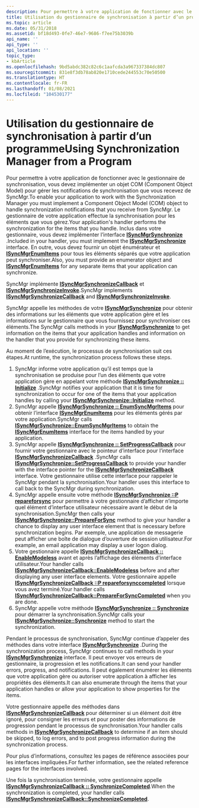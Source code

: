 ```yaml
---
description: Pour permettre à votre application de fonctionner avec le gestionnaire de synchronisation, vous devez implémenter un objet COM (Component Object Model) pour gérer les notifications de synchronisation que vous recevez de SyncMgr.
title: Utilisation du gestionnaire de synchronisation à partir d’un programme
ms.topic: article
ms.date: 05/31/2018
ms.assetid: bf18d493-0fe7-46e7-9686-f7ee75b3039b
api_name: ''
api_type: ''
api_location: ''
topic_type:
- kbArticle
ms.openlocfilehash: 9bd5abdc382c82c6c1aafcda3a967337384dc807
ms.sourcegitcommit: 831e8f3db78ab820e1710cede244553c70e50500
ms.translationtype: HT
ms.contentlocale: fr-FR
ms.lasthandoff: 01/08/2021
ms.locfileid: "104530177"
---
```

# <a name="using-synchronization-manager-from-a-program"></a><span data-ttu-id="8ff41-103">Utilisation du gestionnaire de synchronisation à partir d’un programme</span><span class="sxs-lookup"><span data-stu-id="8ff41-103">Using Synchronization Manager from a Program</span></span>

<span data-ttu-id="8ff41-104">Pour permettre à votre application de fonctionner avec le gestionnaire de synchronisation, vous devez implémenter un objet COM (Component Object Model) pour gérer les notifications de synchronisation que vous recevez de SyncMgr.</span><span class="sxs-lookup"><span data-stu-id="8ff41-104">To enable your application to work with the Synchronization Manager you must implement a Component Object Model (COM) object to handle synchronization notifications that you receive from SyncMgr.</span></span> <span data-ttu-id="8ff41-105">Le gestionnaire de votre application effectue la synchronisation pour les éléments que vous gérez.</span><span class="sxs-lookup"><span data-stu-id="8ff41-105">Your application's handler performs the synchronization for the items that you handle.</span></span> <span data-ttu-id="8ff41-106">Inclus dans votre gestionnaire, vous devez implémenter l’interface [**ISyncMgrSynchronize**](/windows/desktop/api/Mobsync/nn-mobsync-isyncmgrsynchronize) .</span><span class="sxs-lookup"><span data-stu-id="8ff41-106">Included in your handler, you must implement the [**ISyncMgrSynchronize**](/windows/desktop/api/Mobsync/nn-mobsync-isyncmgrsynchronize) interface.</span></span> <span data-ttu-id="8ff41-107">En outre, vous devez fournir un objet énumérateur et [**ISyncMgrEnumItems**](/windows/desktop/api/mobsync/nn-mobsync-isyncmgrenumitems) pour tous les éléments séparés que votre application peut synchroniser.</span><span class="sxs-lookup"><span data-stu-id="8ff41-107">Also, you must provide an enumerator object and [**ISyncMgrEnumItems**](/windows/desktop/api/mobsync/nn-mobsync-isyncmgrenumitems) for any separate items that your application can synchronize.</span></span>

<span data-ttu-id="8ff41-108">SyncMgr implémente [**ISyncMgrSynchronizeCallback**](/windows/desktop/api/mobsync/nn-mobsync-isyncmgrsynchronizecallback) et [**ISyncMgrSynchronizeInvoke**](/windows/desktop/api/Mobsync/nn-mobsync-isyncmgrsynchronizeinvoke).</span><span class="sxs-lookup"><span data-stu-id="8ff41-108">SyncMgr implements [**ISyncMgrSynchronizeCallback**](/windows/desktop/api/mobsync/nn-mobsync-isyncmgrsynchronizecallback) and [**ISyncMgrSynchronizeInvoke**](/windows/desktop/api/Mobsync/nn-mobsync-isyncmgrsynchronizeinvoke).</span></span>

<span data-ttu-id="8ff41-109">SyncMgr appelle les méthodes de votre [**ISyncMgrSynchronize**](/windows/desktop/api/Mobsync/nn-mobsync-isyncmgrsynchronize) pour obtenir des informations sur les éléments que votre application gère et les informations sur le gestionnaire que vous fournissez pour synchroniser ces éléments.</span><span class="sxs-lookup"><span data-stu-id="8ff41-109">The SyncMgr calls methods in your [**ISyncMgrSynchronize**](/windows/desktop/api/Mobsync/nn-mobsync-isyncmgrsynchronize) to get information on the items that your application handles and information on the handler that you provide for synchronizing these items.</span></span>

<span data-ttu-id="8ff41-110">Au moment de l’exécution, le processus de synchronisation suit ces étapes.</span><span class="sxs-lookup"><span data-stu-id="8ff41-110">At runtime, the synchronization process follows these steps.</span></span>

1.  <span data-ttu-id="8ff41-111">SyncMgr informe votre application qu’il est temps que la synchronisation se produise pour l’un des éléments que votre application gère en appelant votre méthode [**ISyncMgrSynchronize :: Initialize**](/windows/desktop/api/Mobsync/nf-mobsync-isyncmgrsynchronize-initialize) .</span><span class="sxs-lookup"><span data-stu-id="8ff41-111">SyncMgr notifies your application that it is time for synchronization to occur for one of the items that your application handles by calling your [**ISyncMgrSynchronize::Initialize**](/windows/desktop/api/Mobsync/nf-mobsync-isyncmgrsynchronize-initialize) method.</span></span>
2.  <span data-ttu-id="8ff41-112">SyncMgr appelle [**ISyncMgrSynchronize :: EnumSyncMgrItems**](/windows/desktop/api/Mobsync/nf-mobsync-isyncmgrsynchronize-enumsyncmgritems) pour obtenir l’interface [**ISyncMgrEnumItems**](/windows/desktop/api/mobsync/nn-mobsync-isyncmgrenumitems) pour les éléments gérés par votre application.</span><span class="sxs-lookup"><span data-stu-id="8ff41-112">SyncMgr calls [**ISyncMgrSynchronize::EnumSyncMgrItems**](/windows/desktop/api/Mobsync/nf-mobsync-isyncmgrsynchronize-enumsyncmgritems) to obtain the [**ISyncMgrEnumItems**](/windows/desktop/api/mobsync/nn-mobsync-isyncmgrenumitems) interface for the items handled by your application.</span></span>
3.  <span data-ttu-id="8ff41-113">SyncMgr appelle [**ISyncMgrSynchronize :: SetProgressCallback**](/windows/desktop/api/Mobsync/nf-mobsync-isyncmgrsynchronize-setprogresscallback) pour fournir votre gestionnaire avec le pointeur d’interface pour l’interface [**ISyncMgrSynchronizeCallback**](/windows/desktop/api/mobsync/nn-mobsync-isyncmgrsynchronizecallback) .</span><span class="sxs-lookup"><span data-stu-id="8ff41-113">SyncMgr calls [**ISyncMgrSynchronize::SetProgressCallback**](/windows/desktop/api/Mobsync/nf-mobsync-isyncmgrsynchronize-setprogresscallback) to provide your handler with the interface pointer for the [**ISyncMgrSynchronizeCallback**](/windows/desktop/api/mobsync/nn-mobsync-isyncmgrsynchronizecallback) interface.</span></span> <span data-ttu-id="8ff41-114">Votre gestionnaire utilise cette interface pour rappeler le SyncMgr pendant la synchronisation.</span><span class="sxs-lookup"><span data-stu-id="8ff41-114">Your handler uses this interface to call back to the SyncMgr during synchronization.</span></span>
4.  <span data-ttu-id="8ff41-115">SyncMgr appelle ensuite votre méthode [**ISyncMgrSynchronize ::P repareforsync**](/windows/desktop/api/Mobsync/nf-mobsync-isyncmgrsynchronize-prepareforsync) pour permettre à votre gestionnaire d’afficher n’importe quel élément d’interface utilisateur nécessaire avant le début de la synchronisation.</span><span class="sxs-lookup"><span data-stu-id="8ff41-115">SyncMgr then calls your [**ISyncMgrSynchronize::PrepareForSync**](/windows/desktop/api/Mobsync/nf-mobsync-isyncmgrsynchronize-prepareforsync) method to give your handler a chance to display any user interface element that is necessary before synchronization begins.</span></span> <span data-ttu-id="8ff41-116">Par exemple, une application de messagerie peut afficher une boîte de dialogue d’ouverture de session utilisateur.</span><span class="sxs-lookup"><span data-stu-id="8ff41-116">For example, an email application may display a user logon dialog.</span></span>
5.  <span data-ttu-id="8ff41-117">Votre gestionnaire appelle [**ISyncMgrSynchronizeCallback :: EnableModeless**](/windows/desktop/api/Mobsync/nf-mobsync-isyncmgrsynchronizecallback-enablemodeless) avant et après l’affichage des éléments d’interface utilisateur.</span><span class="sxs-lookup"><span data-stu-id="8ff41-117">Your handler calls [**ISyncMgrSynchronizeCallback::EnableModeless**](/windows/desktop/api/Mobsync/nf-mobsync-isyncmgrsynchronizecallback-enablemodeless) before and after displaying any user interface elements.</span></span> <span data-ttu-id="8ff41-118">Votre gestionnaire appelle [**ISyncMgrSynchronizeCallback ::P repareforsynccompleted**](/windows/desktop/api/Mobsync/nf-mobsync-isyncmgrsynchronizecallback-prepareforsynccompleted) lorsque vous avez terminé.</span><span class="sxs-lookup"><span data-stu-id="8ff41-118">Your handler calls [**ISyncMgrSynchronizeCallback::PrepareForSyncCompleted**](/windows/desktop/api/Mobsync/nf-mobsync-isyncmgrsynchronizecallback-prepareforsynccompleted) when you are done.</span></span>
6.  <span data-ttu-id="8ff41-119">SyncMgr appelle votre méthode [**ISyncMgrSynchronize :: Synchronize**](/windows/desktop/api/Mobsync/nf-mobsync-isyncmgrsynchronize-synchronize) pour démarrer la synchronisation.</span><span class="sxs-lookup"><span data-stu-id="8ff41-119">SyncMgr calls your [**ISyncMgrSynchronize::Synchronize**](/windows/desktop/api/Mobsync/nf-mobsync-isyncmgrsynchronize-synchronize) method to start the synchronization.</span></span>

<span data-ttu-id="8ff41-120">Pendant le processus de synchronisation, SyncMgr continue d’appeler des méthodes dans votre interface [**ISyncMgrSynchronize**](/windows/desktop/api/Mobsync/nn-mobsync-isyncmgrsynchronize) .</span><span class="sxs-lookup"><span data-stu-id="8ff41-120">During the synchronization process, SyncMgr continues to call methods in your [**ISyncMgrSynchronize**](/windows/desktop/api/Mobsync/nn-mobsync-isyncmgrsynchronize) interface.</span></span> <span data-ttu-id="8ff41-121">Il peut envoyer vos erreurs de gestionnaire, la progression et les notifications.</span><span class="sxs-lookup"><span data-stu-id="8ff41-121">It can send your handler errors, progress, and notifications.</span></span> <span data-ttu-id="8ff41-122">Il peut également énumérer les éléments que votre application gère ou autoriser votre application à afficher les propriétés des éléments.</span><span class="sxs-lookup"><span data-stu-id="8ff41-122">It can also enumerate through the items that your application handles or allow your application to show properties for the items.</span></span>

<span data-ttu-id="8ff41-123">Votre gestionnaire appelle des méthodes dans [**ISyncMgrSynchronizeCallback**](/windows/desktop/api/mobsync/nn-mobsync-isyncmgrsynchronizecallback) pour déterminer si un élément doit être ignoré, pour consigner les erreurs et pour poster des informations de progression pendant le processus de synchronisation.</span><span class="sxs-lookup"><span data-stu-id="8ff41-123">Your handler calls methods in [**ISyncMgrSynchronizeCallback**](/windows/desktop/api/mobsync/nn-mobsync-isyncmgrsynchronizecallback) to determine if an item should be skipped, to log errors, and to post progress information during the synchronization process.</span></span>

<span data-ttu-id="8ff41-124">Pour plus d’informations, consultez les pages de référence associées pour les interfaces impliquées.</span><span class="sxs-lookup"><span data-stu-id="8ff41-124">For further information, see the related reference pages for the interfaces involved.</span></span>

<span data-ttu-id="8ff41-125">Une fois la synchronisation terminée, votre gestionnaire appelle [**ISyncMgrSynchronizeCallback :: SynchronizeCompleted**](/windows/desktop/api/Mobsync/nf-mobsync-isyncmgrsynchronizecallback-synchronizecompleted).</span><span class="sxs-lookup"><span data-stu-id="8ff41-125">When the synchronization is completed, your handler calls [**ISyncMgrSynchronizeCallback::SynchronizeCompleted**](/windows/desktop/api/Mobsync/nf-mobsync-isyncmgrsynchronizecallback-synchronizecompleted).</span></span>

 

 



